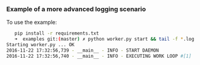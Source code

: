 ### Example of a more advanced logging scenario

To use the example:

 ```bash
    pip install -r requirements.txt
    ➜  examples git:(master) ✗ python worker.py start && tail -f *.log
Starting worker.py ... OK
2016-11-22 17:32:56,739 - __main__ - INFO - START DAEMON
2016-11-22 17:32:56,740 - __main__ - INFO - EXECUTING WORK LOOP #[1]


 ```


